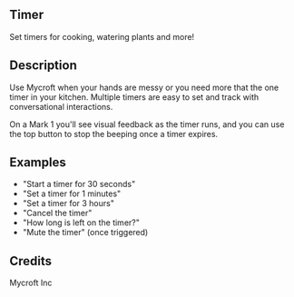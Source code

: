 ## Timer
Set timers for cooking, watering plants and more!

## Description 
Use Mycroft when your hands are messy or you need more that the one timer
in your kitchen.  Multiple timers are easy to set and track with
conversational interactions.

On a Mark 1 you'll see visual feedback as the timer runs, and you can use
the top button to stop the beeping once a timer expires.

## Examples 
* "Start a timer for 30 seconds"
* "Set a timer for 1 minutes"
* "Set a timer for 3 hours"
* "Cancel the timer"
* "How long is left on the timer?"
* "Mute the timer" (once triggered)

## Credits 
Mycroft Inc

